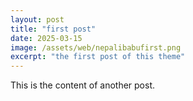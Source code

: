 ```yaml
---
layout: post
title: "first post"
date: 2025-03-15
image: /assets/web/nepalibabufirst.png
excerpt: "the first post of this theme"
---
```


This is the content of another post.
